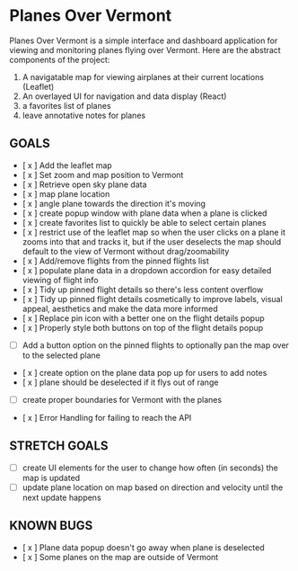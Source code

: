 # Planes Over Vermont

Planes Over Vermont is a simple interface and dashboard application for viewing and monitoring planes flying over Vermont. Here are the abstract components of the project:

1. A navigatable map for viewing airplanes at their current locations (Leaflet)
2. An overlayed UI for navigation and data display (React)
3. a favorites list of planes
4. leave annotative notes for planes

## GOALS

- [ x ] Add the leaflet map
- [ x ] Set zoom and map position to Vermont
- [ x ] Retrieve open sky plane data
- [ x ] map plane location
- [ x ] angle plane towards the direction it's moving
- [ x ] create popup window with plane data when a plane is clicked
- [ x ] create favorites list to quickly be able to select certain planes
- [ x ] restrict use of the leaflet map so when the user clicks on a plane it zooms into that and tracks it, but if the user deselects the map should default to the view of Vermont without drag/zoomability
- [ x ] Add/remove flights from the pinned flights list
- [ x ] populate plane data in a dropdown accordion for easy detailed viewing of flight info
- [ x ] Tidy up pinned flight details so there's less content overflow
-  [ x ] Tidy up pinned flight details cosmetically to improve labels, visual appeal, aesthetics and make the data more informed 
- [ x ] Replace pin icon with a better one on the flight details popup
- [ x ] Properly style both buttons on top of the flight details popup
- [ ] Add a button option on the pinned flights to optionally pan the map over to the selected plane
- [ x ] create option on the plane data pop up for users to add notes
- [ x ] plane should be deselected if it flys out of range
- [ ] create proper boundaries for Vermont with the planes
- [ x ] Error Handling for failing to reach the API

## STRETCH GOALS

- [ ] create UI elements for the user to change how often (in seconds) the map is updated
- [ ] update plane location on map based on direction and velocity until the next update happens

## KNOWN BUGS
- [ x ] Plane data popup doesn't go away when plane is deselected
- [ x ] Some planes on the map are outside of Vermont
